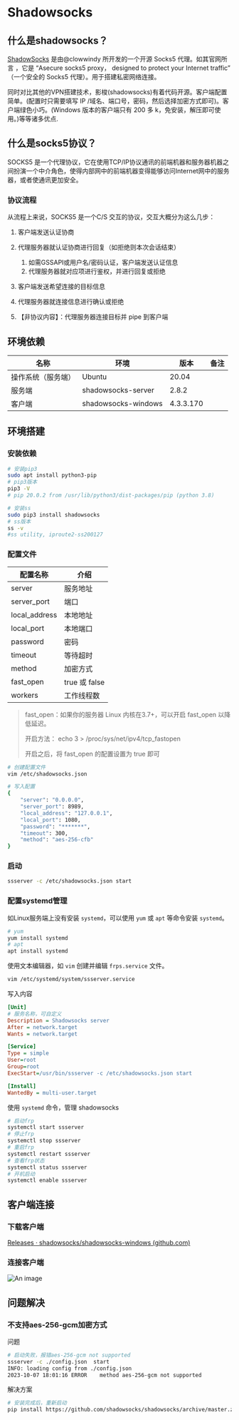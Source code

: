 # Shadowsocks

## 什么是shadowsocks？

[ShadowSocks](https://github.com/shadowsocks/shadowsocks-windows) 是由@clowwindy 所开发的一个开源 Socks5 代理。如其官网所言 ，它是 “Asecure socks5 proxy， designed to protect your Internet traffic” （一个安全的 Socks5 代理）。用于搭建私密网络连接。

同时对比其他的VPN搭建技术，影梭(shadowsocks)有着代码开源。客户端配置简单。(配置时只需要填写 IP /域名、端口号，密码，然后选择加密方式即可)。客户端绿色小巧。(Windows 版本的客户端只有 200 多 k，免安装，解压即可使用。)等等诸多优点.

## 什么是socks5协议？

SOCKS5 是一个代理协议，它在使用TCP/IP协议通讯的前端机器和服务器机器之间扮演一个中介角色，使得内部网中的前端机器变得能够访问Internet网中的服务器，或者使通讯更加安全。

### 协议流程

从流程上来说，SOCKS5  是一个C/S 交互的协议，交互大概分为这么几步：

1. 客户端发送认证协商

2. 代理服务器就认证协商进行回复（如拒绝则本次会话结束）

   1. 如需GSSAPI或用户名/密码认证，客户端发送认证信息
   2. 代理服务器就对应项进行鉴权，并进行回复或拒绝

3. 客户端发送希望连接的目标信息

4. 代理服务器就连接信息进行确认或拒绝

5. 【非协议内容】：代理服务器连接目标并 pipe 到客户端

## 环境依赖

| 名称               | 环境                | 版本      | 备注 |
| ------------------ | ------------------- | --------- | ---- |
| 操作系统（服务端） | Ubuntu              | 20.04     |      |
| 服务端             | shadowsocks-server  | 2.8.2     |      |
| 客户端             | shadowsocks-windows | 4.3.3.170 |      |

## 环境搭建

### 安装依赖

```sh
# 安装pip3
sudo apt install python3-pip
# pip3版本
pip3 -V
# pip 20.0.2 from /usr/lib/python3/dist-packages/pip (python 3.8)

# 安装ss
sudo pip3 install shadowsocks
# ss版本
ss -v
#ss utility, iproute2-ss200127
```

### 配置文件

| 配置名称      | 介绍          |
| ------------- | ------------- |
| server        | 服务地址      |
| server_port   | 端口          |
| local_address | 本地地址      |
| local_port    | 本地端口      |
| password      | 密码          |
| timeout       | 等待超时      |
| method        | 加密方式      |
| fast_open     | true 或 false |
| workers       | 工作线程数    |

> fast_open：如果你的服务器 Linux 内核在3.7+，可以开启 fast_open 以降低延迟。
>
> 开启方法： echo 3 > /proc/sys/net/ipv4/tcp_fastopen
>
> 开启之后，将 fast_open 的配置设置为 true 即可

```sh
# 创建配置文件
vim /etc/shadowsocks.json

# 写入配置
{
    "server": "0.0.0.0",
    "server_port": 8989,
    "local_address": "127.0.0.1",
    "local_port": 1080,
    "password": "*******",
    "timeout": 300,
    "method": "aes-256-cfb"
}
```

### 启动

```sh
ssserver -c /etc/shadowsocks.json start
```

### 配置systemd管理

如Linux服务端上没有安装 `systemd`，可以使用 `yum` 或 `apt` 等命令安装 `systemd`。

```sh
# yum
yum install systemd
# apt
apt install systemd
```

使用文本编辑器，如 `vim` 创建并编辑 `frps.service` 文件。

```sh
vim /etc/systemd/system/ssserver.service
```

写入内容

```ini
[Unit]
# 服务名称，可自定义
Description = Shadowsocks server
After = network.target
Wants = network.target

[Service]
Type = simple
User=root
Group=root
ExecStart=/usr/bin/ssserver -c /etc/shadowsocks.json start

[Install]
WantedBy = multi-user.target
```

使用 `systemd` 命令，管理 shadowsocks

```sh
# 启动frp
systemctl start ssserver
# 停止frp
systemctl stop ssserver
# 重启frp
systemctl restart ssserver
# 查看frp状态
systemctl status ssserver
# 开机启动
systemctl enable ssserver
```

## 客户端连接

### 下载客户端

[Releases · shadowsocks/shadowsocks-windows (github.com)](https://github.com/shadowsocks/shadowsocks-windows/releases)

### 连接客户端

![An image](/img/linux/nat/20.png)

## 问题解决

### 不支持aes-256-gcm加密方式

问题

```sh
# 启动失败，报错aes-256-gcm not supported
ssserver -c ./config.json  start
INFO: loading config from ./config.json
2023-10-07 18:01:16 ERROR    method aes-256-gcm not supported
```

解决方案

```sh
# 安装完成后，重新启动
pip install https://github.com/shadowsocks/shadowsocks/archive/master.zip -U
```
